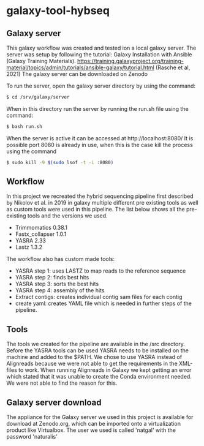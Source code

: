 # galaxy-tool-hybseq
## Galaxy server
This galaxy workflow was created and tested ion a local galaxy server. The server was setup by following the tutorial: Galaxy Installation with Ansible (Galaxy Training Materials). https://training.galaxyproject.org/training-material/topics/admin/tutorials/ansible-galaxy/tutorial.html (Rasche et al, 2021)
The galaxy server can be downloaded on Zenodo

To run the server, open the galaxy server directory by using the command:
```bash
$ cd /srv/galaxy/server
```
When in this directory run the server by running the run.sh file using the command:
```bash
$ bash run.sh
```
When the server is active it can be accessed at http://localhost:8080/
It is possible port 8080 is already in use, when this is the case kill the process using the command 
```bash
$ sudo kill -9 $(sudo lsof -t -i :8080)
```
## Workflow
In this project we recreated the hybrid sequencing pipeline first described by Nikolov et al. in 2019 in galaxy multiple different pre existing tools as well as custom tools were used in this pipeline. The list below shows all the pre-existing tools and the versions we used.
  - Trimmomatics        0.38.1
  - Fastx_collapser     1.0.1
  - YASRA               2.33
  - Lastz               1.3.2

The workflow also has custom made tools:
  - YASRA step 1: uses LASTZ to map reads to the reference sequence
  - YASRA step 2: finds best hits
  - YASRA step 3: sorts the best hits
  - YASRA step 4: assembly of the hits
  - Extract contigs: creates individual contig sam files for each contig
  - create yaml: creates YAML file which is needed in further steps of the pipeline. 
 
## Tools
The tools we created for the pipeline are available in the /src directory. Before the YASRA tools can be used YASRA needs to be installed on the machine and added to the $PATH. We chose to use YASRA instead of Alignreads because we were not able to get the requirements in the XML-files to work. When running Alignreads in Galaxy we kept getting an error which stated that it was unable to create the Conda environment needed. We were not able to find the reason for this. 

## Galaxy server download
The appliance for the Galaxy server we used in this project is available for download at Zenodo.org, which can be imported onto a virtualization product like Virtualbox. 
The user we used is called 'natgal' with the password 'naturalis'
  
